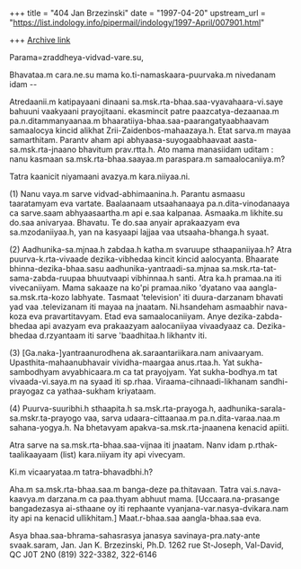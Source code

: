 +++
title = "404 Jan Brzezinski"
date = "1997-04-20"
upstream_url = "https://list.indology.info/pipermail/indology/1997-April/007901.html"

+++
[Archive link](https://list.indology.info/pipermail/indology/1997-April/007901.html)

Parama=zraddheya-vidvad-vare.su,

Bhavataa.m cara.ne.su mama ko.ti-namaskaara-puurvaka.m nivedanam idam --

Atredaanii.m katipayaani dinaani sa.msk.rta-bhaa.saa-vyavahaara-vi.saye
bahuuni vaakyaani prayojitaani. ekasmincit patre paazcatya-dezaanaa.m
pa.n.ditammanyaanaa.m bhaaratiiya-bhaa.saa-paarangatyaabhaavam samaalocya
kincid alikhat Zrii-Zaidenbos-mahaazaya.h. Etat sarva.m mayaa samarthitam.
Parantv aham api abhyaasa-suyogaabhaavaat aasta-sa.msk.rta-jnaano bhavitum
prav.rtta.h. Ato mama manasiidam uditam : nanu kasmaan
sa.msk.rta-bhaa.saayaa.m paraspara.m samaalocaniiya.m? 

Tatra kaanicit niyamaani avazya.m kara.niiyaa.ni. 

(1) Nanu vaya.m sarve vidvad-abhimaanina.h. Parantu asmaasu taaratamyam eva
vartate. Baalaanaam utsaahanaaya  pa.n.dita-vinodanaaya ca sarve.saam
abhyaasaartha.m api e.saa kalpanaa. Asmaaka.m likhite.su do.saa anivaryaa.
Bhavatu. Te do.saa anyair aprakaazyam eva sa.mzodaniiyaa.h, yan na kasyaapi
lajjaa vaa utsaaha-bhanga.h syaat. 

(2) Aadhunika-sa.mjnaa.h zabdaa.h katha.m svaruupe sthaapaniiyaa.h? Atra
puurva-k.rta-vivaade dezika-vibhedaa kincit kincid aalocyanta. Bhaarate
bhinna-dezika-bhaa.sasu aadhunika-yantraadi-sa.mjnaa
sa.msk.rta-tat-sama-zabda-ruupaa bhuutvaapi vibhinnaa.h santi. Atra ka.h
pramaa.na iti vivecaniiyam. Mama sakaaze na ko'pi pramaa.niko 'dyatano vaa
aangla-sa.msk.rta-kozo labhyate. Tasmaat 'television' iti duura-darzanam
bhavati yad vaa .televizanam iti mayaa na jnaatam. Ni.hsandeham asmaabhir
nava-koza eva pravartitavyam. Etad eva samaalocaniiyam. Anye
dezika-zabda-bhedaa api avazyam eva prakaazyam aalocaniiyaa vivaadyaaz ca.
Dezika-bhedaa d.rzyantaam iti sarve 'baadhitaa.h likhantv iti.

(3) [Ga.naka-]yantraanurodhena ak.saraantariikara.nam anivaaryam.
Upasthita-mahaanubhavair vividha-maargaa anus.rtaa.h. Yat sukha-sambodhyam
avyabhicaara.m ca tat prayojyam. Yat sukha-bodhya.m tat vivaada-vi.saya.m na
syaad iti sp.rhaa. Viraama-cihnaadi-likhanam sandhi-prayogaz ca
yathaa-sukham kriyataam.

(4) Puurva-suuribhi.h sthaapita.h sa.msk.rta-prayoga.h,
aadhunika-sarala-sa.mskr.ta-prayogo vaa, sarva udaara-cittaanaa.m
pa.n.dita-varaa.naa.m sahana-yogya.h. Na bhetavyam
apakva-sa.msk.rta-jnaanena kenacid apiiti.

Atra sarve na sa.msk.rta-bhaa.saa-vijnaa iti jnaatam. Nanv idam
p.rthak-taalikaayaam (list) kara.niiyam ity api vivecyam.

Ki.m vicaaryataa.m tatra-bhavadbhi.h?

Aha.m sa.msk.rta-bhaa.saa.m banga-deze pa.thitavaan. Tatra
vai.s.nava-kaavya.m darzana.m ca paa.thyam abhuut mama. [Uccaara.na-prasange
bangadezasya ai-sthaane oy iti rephaante vyanjana-var.nasya-dvikara.nam ity
api na kenacid ullikhitam.] Maat.r-bhaa.saa aangla-bhaa.saa eva.

Asya bhaa.saa-bhrama-sahasrasya janasya savinaya-pra.naty-ante svaak.saram, Jan.
Jan K. Brzezinski, Ph.D.
1262 rue St-Joseph, Val-David, QC J0T 2N0
(819) 322-3382, 322-6146





